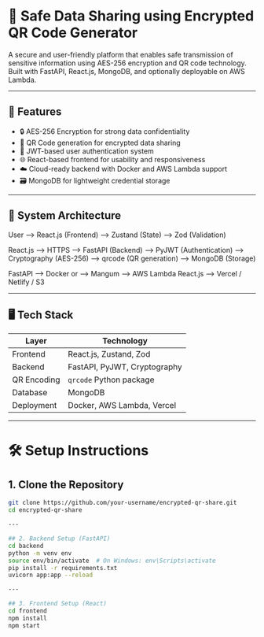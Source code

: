# 🔐 Safe Data Sharing using Encrypted QR Code Generator

A secure and user-friendly platform that enables safe transmission of sensitive information using AES-256 encryption and QR code technology. Built with FastAPI, React.js, MongoDB, and optionally deployable on AWS Lambda.

---

## 🚀 Features

- 🔒 AES-256 Encryption for strong data confidentiality
- 📲 QR Code generation for encrypted data sharing
- 👥 JWT-based user authentication system
- 🌐 React-based frontend for usability and responsiveness
- ☁️ Cloud-ready backend with Docker and AWS Lambda support
- 🗃️ MongoDB for lightweight credential storage

---

## 🧱 System Architecture

User --> React.js (Frontend)
--> Zustand (State)
--> Zod (Validation)

React.js --> HTTPS --> FastAPI (Backend)
--> PyJWT (Authentication)
--> Cryptography (AES-256)
--> qrcode (QR generation)
--> MongoDB (Storage)

FastAPI --> Docker or --> Mangum --> AWS Lambda
React.js --> Vercel / Netlify / S3


---

## 🖥️ Tech Stack

| Layer       | Technology                   |
|-------------|------------------------------|
| Frontend    | React.js, Zustand, Zod       |
| Backend     | FastAPI, PyJWT, Cryptography |
| QR Encoding | `qrcode` Python package      |
| Database    | MongoDB                      |
| Deployment  | Docker, AWS Lambda, Vercel   |

---

# 🛠️ Setup Instructions

## 1. Clone the Repository

```bash
git clone https://github.com/your-username/encrypted-qr-share.git
cd encrypted-qr-share

---

## 2. Backend Setup (FastAPI)
cd backend
python -m venv env
source env/bin/activate  # On Windows: env\Scripts\activate
pip install -r requirements.txt
uvicorn app:app --reload

---

## 3. Frontend Setup (React)
cd frontend
npm install
npm start
